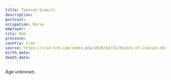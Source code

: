 ```yaml
---
title: Tahereh Esmaili
description: 
portrait: 
occupation: Nurse
employer: 
city: Qom
province: 
country: Iran
source: https://iran-hrm.com/index.php/2020/03/31/dozens-of-iranian-doctors-died-during-irans-coronavirus-crisis/
birth_date: 
death_date: 
---
```


Age unknown.